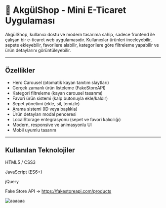 # 🛒 AkgülShop - Mini E-Ticaret Uygulaması

AkgülShop, kullanıcı dostu ve modern tasarıma sahip, sadece frontend ile çalışan bir e-ticaret web uygulamasıdır. Kullanıcılar ürünleri inceleyebilir, sepete ekleyebilir, favorilere alabilir, kategorilere göre filtreleme yapabilir ve ürün detaylarını görüntüleyebilir.

---

## Özellikler

- Hero Carousel (otomatik kayan tanıtım slaytları)
- Gerçek zamanlı ürün listeleme (FakeStoreAPI)
- Kategori filtreleme (kayan carousel tasarımı)
- Favori ürün sistemi (kalp butonuyla ekle/kaldır)
- Sepet yönetimi (ekle, sil, temizle)
- Arama sistemi (ID veya başlıkla)
- Ürün detayları modal penceresi
- LocalStorage entegrasyonu (sepet ve favori kalıcılığı)
- Modern, responsive ve animasyonlu UI
- Mobil uyumlu tasarım

---

## Kullanılan Teknolojiler
HTML5 / CSS3

JavaScript (ES6+)

jQuery

Fake Store API
→ https://fakestoreapi.com/products

![aaaaaa](https://github.com/user-attachments/assets/3c259a5e-7107-4b93-9f9e-fed91b882ccf)


